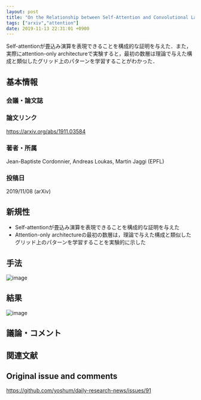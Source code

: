 ```yaml
---
layout: post
title: "On the Relationship between Self-Attention and Convolutional Layers"
tags: ["arxiv","attention"]
date: 2019-11-13 22:31:01 +0900
---
```


Self-attentionが畳込み演算を表現できることを構成的な証明を与えた．また，実際にattention-only architectureで実験すると，最初の数層は理論で与えた構成と類似したグリッド上のパターンを学習することがわかった．

## 基本情報
### 会議・論文誌

### 論文リンク
https://arxiv.org/abs/1911.03584

### 著者・所属
Jean-Baptiste Cordonnier, Andreas Loukas, Martin Jaggi (EPFL)

### 投稿日
2019/11/08 (arXiv)

## 新規性

- Self-attentionが畳込み演算を表現できることを構成的な証明を与えた
- Attention-only architectureの最初の数層は，理論で与えた構成と類似したグリッド上のパターンを学習することを実験的に示した

## 手法
![image](https://user-images.githubusercontent.com/17794644/68767970-009d6500-0665-11ea-80f3-fe7392721fa1.png)

## 結果
![image](https://user-images.githubusercontent.com/17794644/68767855-cdf36c80-0664-11ea-9354-9848010dfc8b.png)

## 議論・コメント

## 関連文献


## Original issue and comments

https://github.com/yoshum/daily-research-news/issues/91
